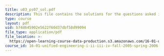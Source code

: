 ```yaml
---
title: u03_ps07_sol.pdf
description: This file contains the solutions for the questions asked in U3.
type: course
layout: pdf
uid: b74d645902e5622f60d37dbf58d99094
file_type: application/pdf
file_location: >-
  https://open-learning-course-data-production.s3.amazonaws.com/16-01-unified-engineering-i-ii-iii-iv-fall-2005-spring-2006/b74d645902e5622f60d37dbf58d99094_u03_ps07_sol.pdf
course_id: 16-01-unified-engineering-i-ii-iii-iv-fall-2005-spring-2006
---
```

